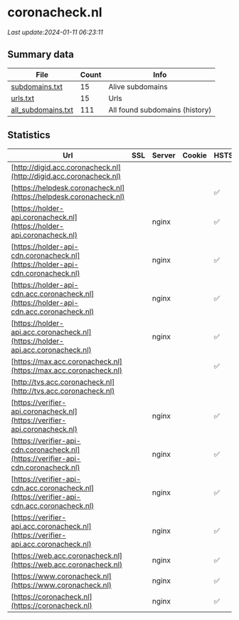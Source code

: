 # coronacheck.nl
*Last update:2024-01-11 06:23:11*
## Summary data
| File       | Count | Info |
|------------|-------|------|
|[subdomains.txt](/data/coronacheck/subdomains.txt)|15|Alive subdomains|
|[urls.txt](/data/coronacheck/urls.txt)|15|Urls|
|[all_subdomains.txt](/data/coronacheck/all_subdomains.txt)|111|All found subdomains (history)|
## Statistics
| Url | SSL | Server | Cookie | HSTS | CSP | XFO | XXP | RP | Tech |
|------------|-------|------|------|------|------|------|------|------|------|
|[http://digid.acc.coronacheck.nl](http://digid.acc.coronacheck.nl)| | | | | | | |:white_check_mark: ||
|[https://helpdesk.coronacheck.nl](https://helpdesk.coronacheck.nl)| || |:white_check_mark: | | |:white_check_mark: |:white_check_mark: |:white_check_mark: |HSTS|
|[https://holder-api.coronacheck.nl](https://holder-api.coronacheck.nl)| |nginx| |:white_check_mark: | |:white_check_mark: |:white_check_mark: |:white_check_mark: |HSTS Nginx|
|[https://holder-api-cdn.coronacheck.nl](https://holder-api-cdn.coronacheck.nl)| |nginx| |:white_check_mark: | |:white_check_mark: |:white_check_mark: |:white_check_mark: |HSTS Nginx|
|[https://holder-api-cdn.acc.coronacheck.nl](https://holder-api-cdn.acc.coronacheck.nl)| |nginx| |:white_check_mark: | |:white_check_mark: | |:white_check_mark: |HSTS Nginx|
|[https://holder-api.acc.coronacheck.nl](https://holder-api.acc.coronacheck.nl)| |nginx| |:white_check_mark: | |:white_check_mark: | |:white_check_mark: |HSTS Nginx|
|[https://max.acc.coronacheck.nl](https://max.acc.coronacheck.nl)| || |:white_check_mark: | |:warning: |:white_check_mark: | |:white_check_mark: |Basic HSTS|
|[http://tvs.acc.coronacheck.nl](http://tvs.acc.coronacheck.nl)| | | | | | | |:white_check_mark: ||
|[https://verifier-api.coronacheck.nl](https://verifier-api.coronacheck.nl)| |nginx| |:white_check_mark: | |:white_check_mark: |:white_check_mark: |:white_check_mark: |HSTS Nginx|
|[https://verifier-api-cdn.coronacheck.nl](https://verifier-api-cdn.coronacheck.nl)| |nginx| |:white_check_mark: | |:white_check_mark: |:white_check_mark: |:white_check_mark: |HSTS Nginx|
|[https://verifier-api-cdn.acc.coronacheck.nl](https://verifier-api-cdn.acc.coronacheck.nl)| |nginx| |:white_check_mark: | |:white_check_mark: | |:white_check_mark: |HSTS Nginx|
|[https://verifier-api.acc.coronacheck.nl](https://verifier-api.acc.coronacheck.nl)| |nginx| |:white_check_mark: | |:white_check_mark: |:white_check_mark: |:white_check_mark: |HSTS Nginx|
|[https://web.acc.coronacheck.nl](https://web.acc.coronacheck.nl)| |nginx| |:white_check_mark: | |:warning: |:white_check_mark: | |:white_check_mark: |Basic HSTS Nginx|
|[https://www.coronacheck.nl](https://www.coronacheck.nl)| |nginx| |:white_check_mark: | |:warning: |:white_check_mark: |:white_check_mark: |:white_check_mark: |HSTS Nginx|
|[https://coronacheck.nl](https://coronacheck.nl)| |nginx| |:white_check_mark: | |:warning: |:white_check_mark: |:white_check_mark: |:white_check_mark: |HSTS Nginx|